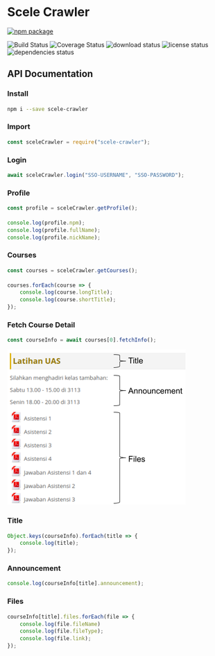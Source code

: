 # Scele Crawler

[![npm package](https://nodei.co/npm/scele-crawler.png?downloads=true&downloadRank=true&stars=true)](https://www.npmjs.com/package/scele-crawler)

![Build Status](https://travis-ci.org/scele-crawler/scele-crawler.svg?branch=master)
![Coverage Status](https://coveralls.io/repos/github/scele-crawler/scele-crawler/badge.svg?branch=master)
![download status](https://img.shields.io/npm/dt/scele-crawler.svg)
![license status](https://img.shields.io/npm/l/scele-crawler.svg)
![dependencies status](https://img.shields.io/david/scele-crawler/scele-crawler.svg)

## API Documentation

### Install
```bash
npm i --save scele-crawler
```

### Import
```js
const sceleCrawler = require("scele-crawler");
```

### Login
```js
await sceleCrawler.login("SSO-USERNAME", "SSO-PASSWORD");
```

### Profile
```js
const profile = sceleCrawler.getProfile();

console.log(profile.npm);
console.log(profile.fullName);
console.log(profile.nickName);
```

### Courses
```js
const courses = sceleCrawler.getCourses();

courses.forEach(course => {
    console.log(course.longTitle);
    console.log(course.shortTitle);
});
```

### Fetch Course Detail
```js
const courseInfo = await courses[0].fetchInfo();
```

![Screenshot](documentation/section.png)

### Title
```js
Object.keys(courseInfo).forEach(title => {
    console.log(title);
});
```

### Announcement
```js
console.log(courseInfo[title].announcement);
```

### Files
```js
courseInfo[title].files.forEach(file => {
    console.log(file.fileName)
    console.log(file.fileType);
    console.log(file.link);
});
```